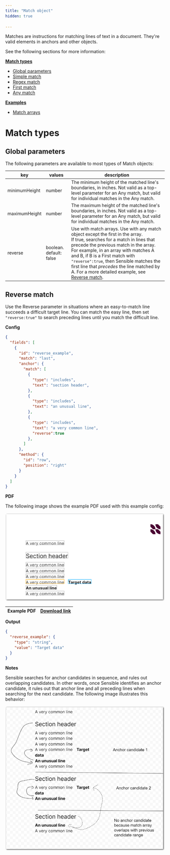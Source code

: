 ```yaml
---
title: "Match object"
hidden: true

---
```



Matches are instructions for matching lines of text in a document. They're  valid elements in anchors and other objects. 

See the following sections for more information:

[**Match types**](doc:match#match-types)

- [Global parameters](doc:anchor#global-parameters)
- [Simple match](doc:anchor#simple-match)
- [Regex match](doc:anchor#regex-match)
- [First match](doc:anchor#first-match)
- [Any match](doc:match#any-match)

[**Examples**](doc:match#examples)

- [Match arrays](doc:match#match-arrays) 



Match types
===

Global parameters
----

The following parameters are available to most types of Match objects:


| key           | values                  | description                                                  |
| ------------- | ----------------------- | ------------------------------------------------------------ |
| minimumHeight | number                  | The minimum height of the matched line's boundaries, in inches. Not valid as a top-level parameter for an Any match, but valid for individual matches in the Any match. |
| maximumHeight | number                  | The maximum height of the matched line's boundaries, in inches.  Not valid as a top-level parameter for an Any match, but valid for individual matches in the Any match. |
| reverse       | boolean. default: false | Use with match arrays. Use with any match object except the first in the array.<br/>  If true, searches for a match in lines that precede the previous match in the array. For example, in an array with matches A and B, if B is a First match with `"reverse":true`, then Sensible matches the first line that *precedes* the line matched by A. For a more detailed example, see [Reverse match](doc:match#reverse-match). |

Reverse match
---

Use the Reverse parameter in situations where an easy-to-match line succeeds a difficult target line. You can match the easy line, then set `"reverse:true"` to search preceding lines until you match the difficult line. 

**Config**

```json
{
  "fields": [
    {
      "id": "reverse_example",
      "match": "last",
      "anchor": {
        "match": [
          {
            "type": "includes",
            "text": "section header",
          },
          {
            "type": "includes",
            "text": "an unusual line",
          },
          {
            "type": "includes",
            "text": "a very common line",
            "reverse":true
          },
        ]
      },
      "method": {
        "id": "row",
        "position": "right"
      }
    }
  ]
}
```



**PDF**

The following image shows the example PDF used with this example config:

![Click to enlarge](https://raw.githubusercontent.com/sensible-hq/sensible-docs/main/readme-sync/assets/v0/images/final/reverse_1.png)

| Example PDF | [Download link](https://raw.githubusercontent.com/sensible-hq/sensible-docs/main/readme-sync/assets/v0/pdfs/reverse.pdf) |
| ----------- | ------------------------------------------------------------ |

**Output**

```json
{
  "reverse_example": {
    "type": "string",
    "value": "Target data"
  }
}
```

**Notes**

Sensible searches for anchor candidates in sequence, and rules out overlapping candidates. In other words, once Sensible identifies an anchor candidate, it rules out that anchor line and all preceding lines when searching for the next candidate. The following image illustrates this behavior:

![Click to enlarge](https://raw.githubusercontent.com/sensible-hq/sensible-docs/main/readme-sync/assets/v0/images/final/reverse_2.png)
